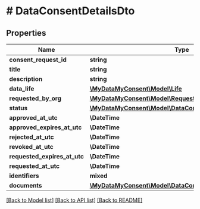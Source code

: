 # # DataConsentDetailsDto

## Properties

Name | Type | Description | Notes
------------ | ------------- | ------------- | -------------
**consent_request_id** | **string** |  |
**title** | **string** |  | [optional]
**description** | **string** |  | [optional]
**data_life** | [**\MyDataMyConsent\Model\Life**](Life.md) |  | [optional]
**requested_by_org** | [**\MyDataMyConsent\Model\Requester**](Requester.md) |  | [optional]
**status** | [**\MyDataMyConsent\Model\DataConsentStatus**](DataConsentStatus.md) |  | [optional]
**approved_at_utc** | **\DateTime** |  | [optional]
**approved_expires_at_utc** | **\DateTime** |  | [optional]
**rejected_at_utc** | **\DateTime** |  | [optional]
**revoked_at_utc** | **\DateTime** |  | [optional]
**requested_expires_at_utc** | **\DateTime** |  | [optional]
**requested_at_utc** | **\DateTime** |  | [optional]
**identifiers** | **mixed** |  | [optional]
**documents** | [**\MyDataMyConsent\Model\DataConsentDocumentDetailsDto[]**](DataConsentDocumentDetailsDto.md) |  | [optional]

[[Back to Model list]](../../README.md#models) [[Back to API list]](../../README.md#endpoints) [[Back to README]](../../README.md)

